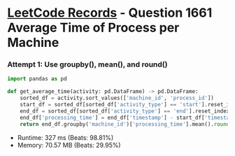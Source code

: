 # [LeetCode Records](../../README.md) - Question 1661 Average Time of Process per Machine

### Attempt 1: Use groupby(), mean(), and round()
```py
import pandas as pd

def get_average_time(activity: pd.DataFrame) -> pd.DataFrame:
    sorted_df = activity.sort_values(['machine_id', 'process_id'])
    start_df = sorted_df[sorted_df['activity_type'] == 'start'].reset_index()
    end_df = sorted_df[sorted_df['activity_type'] == 'end'].reset_index()
    end_df['processing_time'] = end_df['timestamp'] - start_df['timestamp']
    return end_df.groupby('machine_id')['processing_time'].mean().round(3).reset_index()
```
- Runtime: 327 ms (Beats: 98.81%)
- Memory: 70.57 MB (Beats: 29.95%)

<br>
